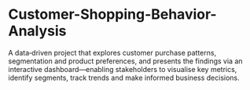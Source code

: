 # Customer-Shopping-Behavior-Analysis
A data‑driven project that explores customer purchase patterns, segmentation and product preferences, and presents the findings via an interactive dashboard—enabling stakeholders to visualise key metrics, identify segments, track trends and make informed business decisions.
